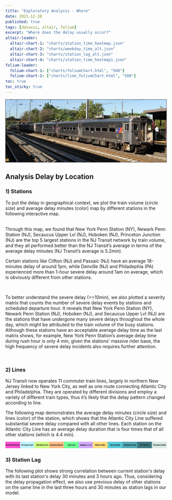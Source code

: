```yaml
---
title: "Exploratory Analysis - Where"
date: 2021-12-20
published: true
tags: [dataviz, altair, folium]
excerpt: "Where does the delay usually occur?"
altair-loader:
  altair-chart-1: "charts/station_time_heatmap.json"
  altair-chart-2: "charts/weekday_time_alt.json"
  altair-chart-3: "charts/station_lag_alt.json"
  altair-chart-4: "charts/station_time_heatmap1.json"
folium-loader:
  folium-chart-1: ["charts/foliumChart.html", "500"]
  folium-chart-2: ["charts/line_foliumChart.html", "500"]
toc: true
toc_sticky: true
---
```

![NJ_Transit_Amtrak](https://raw.githubusercontent.com/penelope0318/Amtrak_Train_Delay/master/assets/images/us_njtransit_nec.jpeg)

## Analysis Delay by Location 

### 1) Stations 
To put the delay in geographical context, we plot the train volume (circle size) and average delay minutes (color) map by different stations in the following interactive map. 
<div id="folium-chart-1"></div>
<br> 
Through this map, we found that New York Penn Station (NY), Newark Penn Station (NJ), Secaucus Upper Lvl (NJ), Hoboken (NJ), Princeton Junction (NJ) are the top 5 largest stations in the NJ Transit network by train volume, and they all performed better than the NJ Transit’s average in terms of the average delay minutes (NJ Transit’s average is 5.2min).

Certain stations like Clifton (NJ) and Passaic (NJ) have an average 18-minutes delay of around 1pm, while Denville (NJ) and Philadephia (PA) experienced more than 1-hour severe delay around 1am on average, which is obviously different from other stations.
<div id="altair-chart-1"></div>
<br> 

To better understand the severe delay (>=10min), we also plotted a severity matrix that counts the number of severe delay events by stations and scheduled departure hour. It reveals that New York Penn Station (NY), Newark Penn Station (NJ), Hoboken (NJ), and Secaucus Upper Lvl (NJ) are the stations that have undergone many severe delays throughout the whole day, which might be attributed to the train volume of the busy stations. Although these stations have an acceptable average delay time as the last matrix shows, for example, New York Penn Station’s average delay time during rush hour is only 4 min, given the stations’ massive rider base, the high frequency of severe delay incidents also requires further attention.
<div id="altair-chart-4"></div>
<br> 

### 2) Lines

NJ Transit now operates 11 commuter train lines, largely in northern New Jersey linked to New York City, as well as one route connecting Atlantic City and Philadelphia. They are operated by different divisions and employ a variety of different train types, thus it’s likely that the delay pattern changed according to line.

The following map demonstrates the average delay minutes (circle size) and lines (color) of the station, which shows that the Atlantic City Line suffered substantial severe delay compared with all other lines. Each station on the Atlantic City Line has an average delay duration that is four times that of all other stations (which is 4.4 min).

![line_legend](https://raw.githubusercontent.com/penelope0318/Amtrak_Train_Delay/master/assets/images/line_legend.jpg)
<div id="folium-chart-2"></div>

### 3) Station Lag
The following plot shows strong correlation between current station's delay with its last station's delay 30 minutes and 3 hours ago.
Thus, considering the delay propagation effect, we also use previous delay of other stations on the same line in the last three hours and 30 minutes as station lags in our model.
<div id="altair-chart-3"></div>



